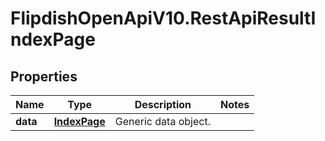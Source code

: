 # FlipdishOpenApiV10.RestApiResultIndexPage

## Properties
Name | Type | Description | Notes
------------ | ------------- | ------------- | -------------
**data** | [**IndexPage**](IndexPage.md) | Generic data object. | 


